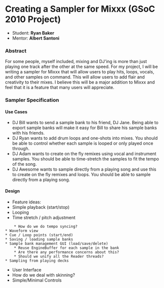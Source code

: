 # Creating a Sampler for Mixxx (GSoC 2010 Project)

  - Student: **Ryan Baker**
  - Mentor: **Albert Santoni**

### Abstract

For some people, myself included, mixing and DJ'ing is more than just
playing one track after the other at the same speed. For my project, I
will be writing a sampler for Mixxx that will allow users to play hits,
loops, vocals, and other samples on command. This will allow users to
add flair and creativity to their mixes. I believe this will be a major
addition to Mixxx and feel that it is a feature that many users will
appreciate.

### Sampler Specification

#### Use Cases

  - DJ Bill wants to send a sample bank to his friend, DJ Jane. Being
    able to export sample banks will make it easy for Bill to share his
    sample banks with his friends.
  - DJ Ryan wants to add drum loops and one-shots into mixes. You should
    be able to control whether each sample is looped or only played once
    through.
  - DJ Adam wants to create on the fly remixes using vocal and
    instrument samples. You should be able to time-stretch the samples
    to fit the tempo of the song.
  - DJ Awesome wants to sample directly from a playing song and use this
    to create on the fly remixes and loops. You should be able to sample
    directly from a playing song.

#### Design

  - Feature ideas:
  - Simple playback (start/stop)
  - Looping
  - Time stretch / pitch adjustment

<!-- end list -->

``` 
    * How do we do tempo syncing?
* Waveform view
* Cue / Loop points (start/end)
* Saving / loading sample banks
* Sample bank management GUI (load/save/delete)
    * Reuse EngineBuffer for each sample in the bank
    * Are there any performance concerns about this?
    * Should we unify all the Reader threads?
* Sampling from playing decks
```

  - User Interface
  - How do we deal with skinning?
  - Simple/Minimal Controls
